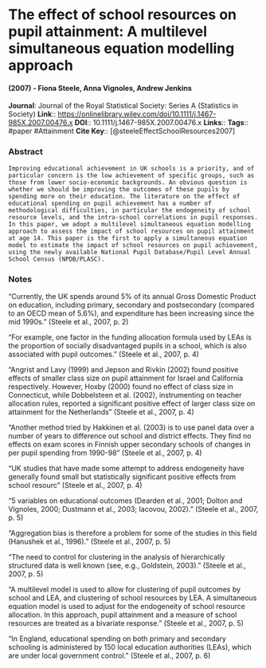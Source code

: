 # The effect of school resources on pupil attainment: A multilevel simultaneous equation modelling approach
#### (2007) - Fiona Steele, Anna Vignoles, Andrew Jenkins
**Journal**: Journal of the Royal Statistical Society: Series A (Statistics in Society)
**Link**:: https://onlinelibrary.wiley.com/doi/10.1111/j.1467-985X.2007.00476.x
**DOI**:: 10.1111/j.1467-985X.2007.00476.x
**Links**:: 
**Tags**:: #paper #Attainment 
**Cite Key**:: [@steeleEffectSchoolResources2007]

### Abstract

```
Improving educational achievement in UK schools is a priority, and of particular concern is the low achievement of specific groups, such as those from lower socio-economic backgrounds. An obvious question is whether we should be improving the outcomes of these pupils by spending more on their education. The literature on the effect of educational spending on pupil achievement has a number of methodological difficulties, in particular the endogeneity of school resource levels, and the intra-school correlations in pupil responses. In this paper, we adopt a multilevel simultaneous equation modelling approach to assess the impact of school resources on pupil attainment at age 14. This paper is the first to apply a simultaneous equation model to estimate the impact of school resources on pupil achievement, using the newly available National Pupil Database/Pupil Level Annual School Census (NPDB/PLASC).
```

### Notes

“Currently, the UK spends around 5% of its annual Gross Domestic Product on education, including primary, secondary and postsecondary (compared to an OECD mean of 5.6%), and expenditure has been increasing since the mid 1990s.” (Steele et al., 2007, p. 2)

“For example, one factor in the funding allocation formula used by LEAs is the proportion of socially disadvantaged pupils in a school, which is also associated with pupil outcomes.” (Steele et al., 2007, p. 4)

“Angrist and Lavy (1999) and Jepson and Rivkin (2002) found positive effects of smaller class size on pupil attainment for Israel and California respectively. However, Hoxby (2000) found no effect of class size in Connecticut, while Dobbelsteen et al. (2002), instrumenting on teacher allocation rules, reported a significant positive effect of larger class size on attainment for the Netherlands” (Steele et al., 2007, p. 4)

“Another method tried by Hakkinen et al. (2003) is to use panel data over a number of years to difference out school and district effects. They find no effects on exam scores in Finnish upper secondary schools of changes in per pupil spending from 1990-98” (Steele et al., 2007, p. 4)

“UK studies that have made some attempt to address endogeneity have generally found small but statistically significant positive effects from school resourc” (Steele et al., 2007, p. 4)

“5 variables on educational outcomes (Dearden et al., 2001; Dolton and Vignoles, 2000; Dustmann et al., 2003; Iacovou, 2002).” (Steele et al., 2007, p. 5)

“Aggregation bias is therefore a problem for some of the studies in this field (Hanushek et al., 1996).” (Steele et al., 2007, p. 5)

“The need to control for clustering in the analysis of hierarchically structured data is well known (see, e.g., Goldstein, 2003).” (Steele et al., 2007, p. 5)

“A multilevel model is used to allow for clustering of pupil outcomes by school and LEA, and clustering of school resources by LEA. A simultaneous equation model is used to adjust for the endogeneity of school resource allocation. In this approach, pupil attainment and a measure of school resources are treated as a bivariate response.” (Steele et al., 2007, p. 5)

“In England, educational spending on both primary and secondary schooling is administered by 150 local education authorities (LEAs), which are under local government control.” (Steele et al., 2007, p. 6)